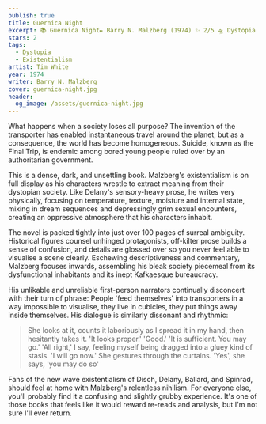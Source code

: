 ```yaml
---
publish: true
title: Guernica Night
excerpt: 📚 Guernica Night✒️ Barry N. Malzberg (1974) ✨ 2/5 🛸 Dystopia 🖌️ Tim White
stars: 2
tags:
  - Dystopia
  - Existentialism
artist: Tim White
year: 1974
writer: Barry N. Malzberg
cover: guernica-night.jpg
header:
  og_image: /assets/guernica-night.jpg
---
```

What happens when a society loses all purpose? The invention of the transporter has enabled instantaneous travel around the planet, but as a consequence, the world has become homogeneous. Suicide, known as the Final Trip, is endemic among bored young people ruled over by an authoritarian government.

This is a dense, dark, and unsettling book. Malzberg's existentialism is on full display as his characters wrestle to extract meaning from their dystopian society. Like Delany's sensory-heavy prose, he writes very physically, focusing on temperature, texture, moisture and internal state, mixing in dream sequences and depressingly grim sexual encounters, creating an oppressive atmosphere that his characters inhabit.

The novel is packed tightly into just over 100 pages of surreal ambiguity. Historical figures counsel unhinged protagonists, off-kilter prose builds a sense of confusion, and details are glossed over so you never feel able to visualise a scene clearly. Eschewing descriptiveness and commentary, Malzberg focuses inwards, assembling his bleak society piecemeal from its dysfunctional inhabitants and its inept Kafkaesque bureaucracy.

His unlikable and unreliable first-person narrators continually disconcert with their turn of phrase: People 'feed themselves' into transporters in a way impossible to visualise, they live in cubicles, they put things away inside themselves. His dialogue is similarly dissonant and rhythmic:

> She looks at it, counts it laboriously as I spread it in my hand, then hesitantly takes it. 'It looks proper.'
> 'Good.'
> 'It is sufficient. You may go.'
> 'All right,' I say, feeling myself being dragged into a gluey kind of stasis. 'I will go now.'
> She gestures through the curtains. 'Yes', she says, 'you may do so'

Fans of the new wave existentialism of Disch, Delany, Ballard, and Spinrad, should feel at home with Malzberg's relentless nihilism. For everyone else, you'll probably find it a confusing and slightly grubby experience. It's one of those books that feels like it would reward re-reads and analysis, but I'm not sure I'll ever return.
